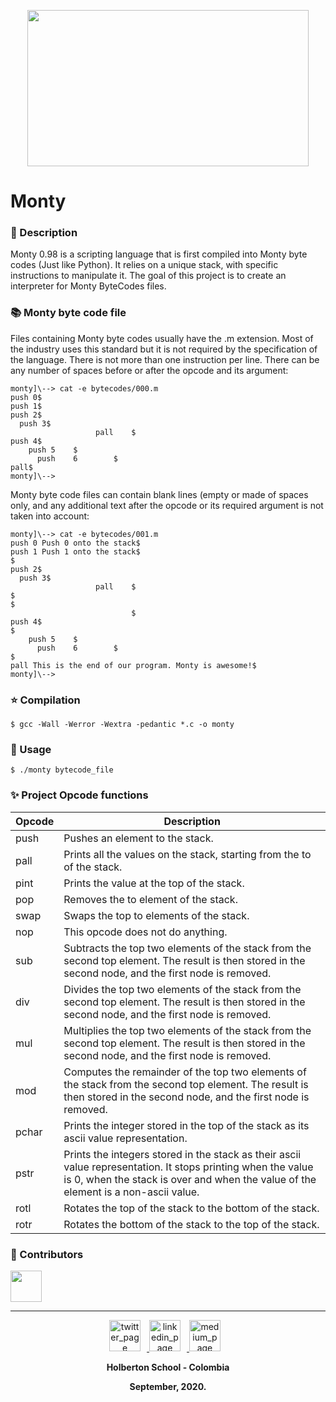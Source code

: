 <p align="center">
<img src="https://tctechcrunch2011.files.wordpress.com/2015/11/holberton-logo-horizontal.jpg" width="450" height="250">	
<h1> Monty</h1></p>

<h3> 📝 Description</h3>
<p>Monty 0.98 is a scripting language that is first compiled into Monty byte codes (Just like Python). It relies on a unique stack, with specific instructions to manipulate it. The goal of this project is to create an interpreter for Monty ByteCodes files.</p>

<h3> 📚 Monty byte code file</h3>
<p>Files containing Monty byte codes usually have the .m extension. Most of the industry uses this standard but it is not required by the specification of the language. There is not more than one instruction per line. There can be any number of spaces before or after the opcode and its argument:

```
monty]\--> cat -e bytecodes/000.m
push 0$
push 1$
push 2$
  push 3$
                   pall    $
push 4$
    push 5    $
      push    6        $
pall$
monty]\-->

```

Monty byte code files can contain blank lines (empty or made of spaces only, and any additional text after the opcode or its required argument is not taken into account:

```
monty]\--> cat -e bytecodes/001.m
push 0 Push 0 onto the stack$
push 1 Push 1 onto the stack$
$
push 2$
  push 3$
                   pall    $
$
$
                           $
push 4$
$
    push 5    $
      push    6        $
$
pall This is the end of our program. Monty is awesome!$
monty]\-->

```
</p>

<h3> ⭐️ Compilation</h3>

```
$ gcc -Wall -Werror -Wextra -pedantic *.c -o monty

```

<h3> 🚀 Usage</h3>

```
$ ./monty bytecode_file

```

<h3> ✨ Project Opcode functions</h3>

 Opcode        | Description |
| ----------- | ----------- |
|push   | Pushes an element to the stack.|
|pall   | Prints all the values on the stack, starting from the to of the stack.|
|pint   | Prints the value at the top of the stack.|
|pop    | Removes the to element of the stack. |
|swap   | Swaps the top to elements of the stack.|
|nop    | This opcode does not do anything.|
|sub    | Subtracts the top two elements of the stack from the second top element. The result is then stored in the second node, and the first node is removed.|
|div    | Divides the top two elements of the stack from the second top element. The result is then stored in the second node, and the first node is removed.|
|mul | Multiplies the top two elements of the stack from the second top element. The result is then stored in the second node, and the first node is removed.|
|mod    | Computes the remainder of the top two elements of the stack from the second top element. The result is then stored in the second node, and the first node is removed.|
|pchar  | Prints the integer stored in the top of the stack as its ascii value representation.|
|pstr   | Prints the integers stored in the stack as their ascii value representation. It stops printing when the value is 0, when the stack is over and when the value of the element is a non-ascii value.|
|rotl   | Rotates the top of the stack to the bottom of the stack.|
|rotr   | Rotates the bottom of the stack to the top of the stack.|

<h3> 🤝 Contributors</h3>

<a href="https://github.com/valen2510" target="_blank">
        <img src="https://avatars3.githubusercontent.com/u/65981858?s=460&u=917bf8544c11bfc83b5a9fd961fc72ef25e3188a&v=4" style="float: center; margin-right: 10px" height="50" width="50">
</a>

---

<p align="center">
        <a href="https://twitter.com/DaftVal" target="_blank">
            <img alt="twitter_page" src="https://github.com/gedafu/readme-template/blob/master/images/twitter.png" style="float: center; margin-right: 10px" height="50" width="50">
        </a>
        <a href="https://www.linkedin.com/in/valentina-ramirez-8b2806138/" target="_blank">
            <img alt="linkedin_page" src="https://github.com/gedafu/readme-template/blob/master/images/linkedin.png" style="float: center; margin-right: 10px" height="50"  width="50">
        </a>
        <a href="https://medium.com/@1826" target="_blank">
            <img alt="medium_page" src="https://github.com/gedafu/readme-template/blob/master/images/medium.png" style="float: center; margin-right: 10px" height="50" width="50">
        </a>
<br>
<p align="center">
<b>Holberton School - Colombia<b><br>
</p>
<p align="center">
<b>September, 2020.<b>
</p>